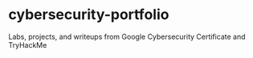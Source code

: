 # cybersecurity-portfolio
Labs, projects, and writeups from Google Cybersecurity Certificate and TryHackMe
